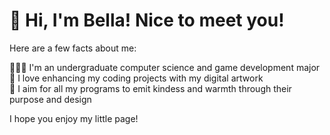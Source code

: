 # 🌷 Hi, I'm Bella! Nice to meet you!

Here are a few facts about me:

👩🏻‍💻 I'm an undergraduate computer science and game development major  
🎨 I love enhancing my coding projects with my digital artwork  
🫶 I aim for all my programs to emit kindess and warmth through their purpose and design  


I hope you enjoy my little page!
